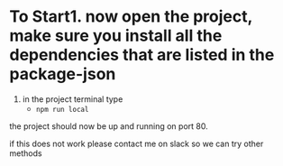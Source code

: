 
# To Start1. now open the project, make sure you install all the dependencies that are listed in the package-json
1. in the project terminal type 
   * `npm run local`

the project should now be up and running on port 80.

if this does not work please contact me on slack so we can try other methods
